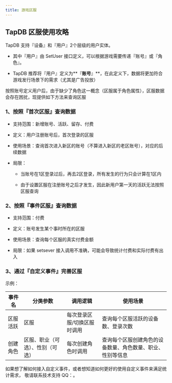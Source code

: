 ```yaml
---
title: 游戏区服
---
```


## TapDB 区服使用攻略
TapDB 支持『设备』和『用户』2个层级的用户实体。
* 其中『用户』由 SetUser 接口定义，可以根据游戏需要传递『账号』或『角色』。

* TapDB 推荐将『用户』定义为**『**账号**』**，在此定义下，数据将更加符合游戏发行场景下的需求（尤其是广告投放）


按照账号定义用户后，由于缺少了角色这一概念（区服属于角色属性），区服数据会存在困扰，现提供如下方法来查询区服

### 1、按照『首次区服』查询数据
* 支持范围：新增账号、活跃、留存、付费

* 定义：用户注册账号后，首次登录的区服

* 使用场景：查询首次进入新区的账号（不算进入新区的老区账号），对应的后续数据

* 局限：

	* 当账号在1区登录过后，再去2区登录，所有发生的行为只会计算在1区内

	* 由于设置区服在注册账号之后才发生，因此新用户第一天的活跃无法按照区服查询



### 2、按照『事件区服』查询数据
* 支持范围：付费

* 定义：账号发生某个事时所在的区服

* 使用场景：查询每个区服的真实付费金额

* 局限：如果 setsever 接入调用不准确，可能会导致统计付费和实际付费有出入


### 3、通过『自定义事件』完善区服

示例：

| 事件名 | 分类参数 | 调用逻辑 | 使用场景 |
| --- | --- | --- | --- |
| 区服活跃 | 区服 | 每次登录区服/切换区服时调用 | 查询每个区服活跃的设备数、登录次数 |
| 创建角色 | 区服、职业（可选）、性别（可选） | 每次创建角色时调用 | 查询每个区服创建角色的设备数量、角色数量、职业、性别等信息 |

如果想了解如何接入自定义事件，或者想知道如何更好的使用自定义事件来满足统计需求，
敬请联系技术支持 QQ：<Data field="tapdb.support.QQ"/>。
